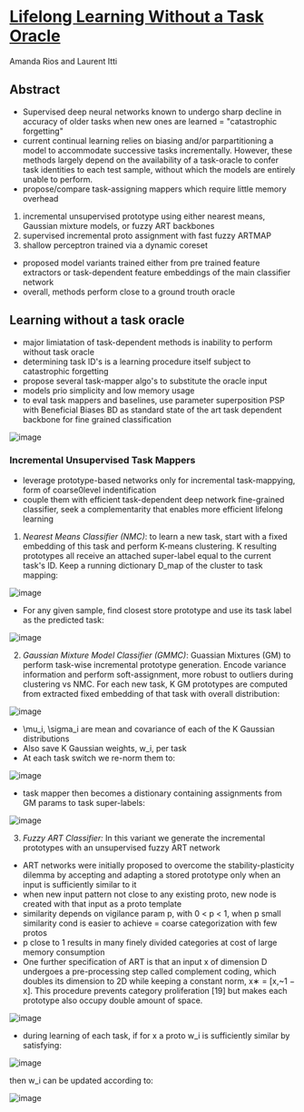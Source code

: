# [Lifelong Learning Without a Task Oracle](https://arxiv.org/pdf/2011.04783.pdf)
Amanda Rios and Laurent Itti

## Abstract
- Supervised deep neural networks known to undergo sharp decline in accuracy of older tasks when new ones are learned = "catastrophic forgetting"
- current continual learning relies on biasing and/or parpartitioning a model to accommodate successive tasks incrementally. However, these methods largely depend on the availability of a task-oracle to confer task identities to each test sample, without which the models are entirely unable to perform.
- propose/compare task-assigning mappers which require little memory overhead
1. incremental unsupervised prototype using either nearest means, Gaussian mixture models, or fuzzy ART backbones
2. supervised incremental proto assignment with fast fuzzy ARTMAP
3. shallow perceptron trained via a dynamic coreset
- proposed model variants trained either from pre trained feature extractors or task-dependent feature embeddings of the main classifier network
- overall, methods perform close to a ground trouth oracle

## Learning without a task oracle
- major limiatation of task-dependent methods is inability to perform without task oracle
- determining task ID's is a learning procedure itself subject to catastrophic forgetting
- propose several task-mapper algo's to substitute the oracle input 
- models prio simplicity and low memory usage 
- to eval task mappers and baselines, use parameter superposition PSP with Beneficial Biases BD as standard state of the art task dependent backbone for fine grained classification 

![image](https://user-images.githubusercontent.com/89429238/152909184-c55ab8f8-0e89-418e-a726-42947b29811d.png)

### Incremental Unsupervised Task Mappers
- leverage prototype-based networks only for incremental task-mappying, form of coarse0level indentification
- couple them with efficient task-dependent deep network fine-grained classifier, seek a complementarity that enables more efficient lifelong learning
1. *Nearest Means Classifier (NMC)*: to learn a new task, start with a fixed embedding of this task and perform K-means clustering. K resulting prototypes all receive an attached super-label equal to the current task's ID. Keep a running dictionary D_map of the cluster to task mapping:

![image](https://user-images.githubusercontent.com/89429238/153300346-8919a645-3c1c-40e8-93cd-e53d45d74a74.png)

- For any given sample, find closest store prototype and use its task label as the predicted task:

![image](https://user-images.githubusercontent.com/89429238/153300445-b79ea106-fddc-4cc2-b59c-394af88570b0.png)

2. *Gaussian Mixture Model Classifier (GMMC)*: Guassian Mixtures (GM) to perform task-wise incremental prototype generation. Encode variance information and perform soft-assignment, more robust to outliers during clustering vs NMC. For each new task, K GM prototypes are computed from extracted fixed embedding of that task with overall distribution: 

![image](https://user-images.githubusercontent.com/89429238/153300995-9cb98db7-4705-4a29-86a8-1472d74d7381.png)

- \mu_i, \sigma_i are mean and covariance of each of the K Gaussian distributions
-  Also save K Gaussian weights, w_i, per task
-  At each task switch we re-norm them to:

![image](https://user-images.githubusercontent.com/89429238/153301297-a390af53-e04f-41b5-911b-ef59147b3fdc.png)

- task mapper then becomes a distionary containing assignments from GM params to task super-labels: 

![image](https://user-images.githubusercontent.com/89429238/153301423-1cd694f9-0407-4245-8635-b65bad3bc540.png)

3. *Fuzzy ART Classifier:* In this variant we generate the incremental prototypes with an unsupervised fuzzy ART network
- ART networks were initially proposed to overcome the stability-plasticity dilemma by accepting and adapting a stored prototype only when an input is sufficiently similar to it
- when new input pattern not close to any existing proto, new node is created with that input as a proto template
- similarity depends on vigilance param p, with 0 < p < 1, when p small similarity cond is easier to achieve = coarse categorization with few protos
- p close to 1 results in many finely divided categories at cost of large memory consumption
- One further specification of ART is that an input x of dimension D undergoes a pre-processing step called complement coding, which doubles its dimension to 2D while keeping a constant norm, x∗ = [x,~1 − x]. This procedure prevents category proliferation [19] but makes each prototype also occupy double amount of space.

![image](https://user-images.githubusercontent.com/89429238/153302140-49b5e2e5-8c26-4dc8-b534-45d1e9897a17.png)

- during learning of each task, if for x a proto w_i is sufficiently similar by satisfying: 

![image](https://user-images.githubusercontent.com/89429238/153346153-62794df9-edad-4d0b-9726-c04fa8fff617.png)

then w_i can be updated according to:

![image](https://user-images.githubusercontent.com/89429238/153346276-36673ada-5062-42ca-aa15-efeddf0e0d4b.png)

